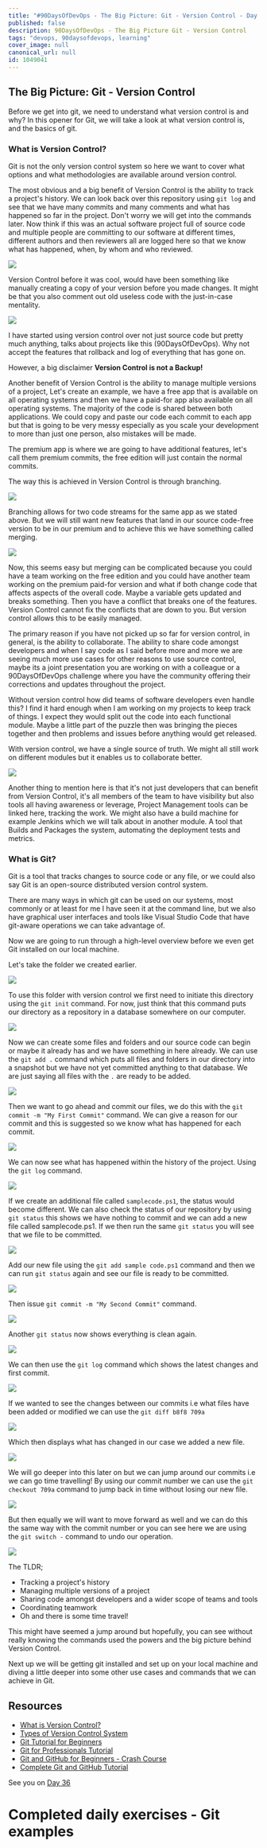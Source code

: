 ```yaml
---
title: "#90DaysOfDevOps - The Big Picture: Git - Version Control - Day 35"
published: false
description: 90DaysOfDevOps - The Big Picture Git - Version Control
tags: "devops, 90daysofdevops, learning"
cover_image: null
canonical_url: null
id: 1049041
---
```


## The Big Picture: Git - Version Control

Before we get into git, we need to understand what version control is and why? In this opener for Git, we will take a look at what version control is, and the basics of git.

### What is Version Control?

Git is not the only version control system so here we want to cover what options and what methodologies are available around version control.

The most obvious and a big benefit of Version Control is the ability to track a project's history. We can look back over this repository using `git log` and see that we have many commits and many comments and what has happened so far in the project. Don't worry we will get into the commands later. Now think if this was an actual software project full of source code and multiple people are committing to our software at different times, different authors and then reviewers all are logged here so that we know what has happened, when, by whom and who reviewed.

![](Images/Day35_Git1.png)

Version Control before it was cool, would have been something like manually creating a copy of your version before you made changes. It might be that you also comment out old useless code with the just-in-case mentality.

![](Images/Day35_Git2.png)

I have started using version control over not just source code but pretty much anything, talks about projects like this (90DaysOfDevOps). Why not accept the features that rollback and log of everything that has gone on.

However, a big disclaimer **Version Control is not a Backup!**

Another benefit of Version Control is the ability to manage multiple versions of a project, Let's create an example, we have a free app that is available on all operating systems and then we have a paid-for app also available on all operating systems. The majority of the code is shared between both applications. We could copy and paste our code each commit to each app but that is going to be very messy especially as you scale your development to more than just one person, also mistakes will be made.

The premium app is where we are going to have additional features, let's call them premium commits, the free edition will just contain the normal commits.

The way this is achieved in Version Control is through branching.

![](Images/Day35_Git3.png)

Branching allows for two code streams for the same app as we stated above. But we will still want new features that land in our source code-free version to be in our premium and to achieve this we have something called merging.

![](Images/Day35_Git4.png)

Now, this seems easy but merging can be complicated because you could have a team working on the free edition and you could have another team working on the premium paid-for version and what if both change code that affects aspects of the overall code. Maybe a variable gets updated and breaks something. Then you have a conflict that breaks one of the features. Version Control cannot fix the conflicts that are down to you. But version control allows this to be easily managed.

The primary reason if you have not picked up so far for version control, in general, is the ability to collaborate. The ability to share code amongst developers and when I say code as I said before more and more we are seeing much more use cases for other reasons to use source control, maybe its a joint presentation you are working on with a colleague or a 90DaysOfDevOps challenge where you have the community offering their corrections and updates throughout the project.

Without version control how did teams of software developers even handle this? I find it hard enough when I am working on my projects to keep track of things. I expect they would split out the code into each functional module. Maybe a little part of the puzzle then was bringing the pieces together and then problems and issues before anything would get released.

With version control, we have a single source of truth. We might all still work on different modules but it enables us to collaborate better.

![](Images/Day35_Git5.png)

Another thing to mention here is that it's not just developers that can benefit from Version Control, it's all members of the team to have visibility but also tools all having awareness or leverage, Project Management tools can be linked here, tracking the work. We might also have a build machine for example Jenkins which we will talk about in another module. A tool that Builds and Packages the system, automating the deployment tests and metrics.

### What is Git?

Git is a tool that tracks changes to source code or any file, or we could also say Git is an open-source distributed version control system.

There are many ways in which git can be used on our systems, most commonly or at least for me I have seen it at the command line, but we also have graphical user interfaces and tools like Visual Studio Code that have git-aware operations we can take advantage of.

Now we are going to run through a high-level overview before we even get Git installed on our local machine.

Let's take the folder we created earlier.

![](Images/Day35_Git2.png)

To use this folder with version control we first need to initiate this directory using the `git init` command. For now, just think that this command puts our directory as a repository in a database somewhere on our computer.

![](Images/Day35_Git6.png)

Now we can create some files and folders and our source code can begin or maybe it already has and we have something in here already. We can use the `git add .` command which puts all files and folders in our directory into a snapshot but we have not yet committed anything to that database. We are just saying all files with the `.` are ready to be added.

![](Images/Day35_Git7.png)

Then we want to go ahead and commit our files, we do this with the `git commit -m "My First Commit"` command. We can give a reason for our commit and this is suggested so we know what has happened for each commit.

![](Images/Day35_Git8.png)

We can now see what has happened within the history of the project. Using the `git log` command.

![](Images/Day35_Git9.png)

If we create an additional file called `samplecode.ps1`, the status would become different. We can also check the status of our repository by using `git status` this shows we have nothing to commit and we can add a new file called samplecode.ps1. If we then run the same `git status` you will see that we file to be committed.

![](Images/Day35_Git10.png)

Add our new file using the `git add sample code.ps1` command and then we can run `git status` again and see our file is ready to be committed.

![](Images/Day35_Git11.png)

Then issue `git commit -m "My Second Commit"` command.

![](Images/Day35_Git12.png)

Another `git status` now shows everything is clean again.

![](Images/Day35_Git13.png)

We can then use the `git log` command which shows the latest changes and first commit.

![](Images/Day35_Git14.png)

If we wanted to see the changes between our commits i.e what files have been added or modified we can use the `git diff b8f8 709a`

![](Images/Day35_Git15.png)

Which then displays what has changed in our case we added a new file.

![](Images/Day35_Git16.png)

We will go deeper into this later on but we can jump around our commits i.e we can go time travelling! By using our commit number we can use the `git checkout 709a` command to jump back in time without losing our new file.

![](Images/Day35_Git17.png)

But then equally we will want to move forward as well and we can do this the same way with the commit number or you can see here we are using the `git switch -` command to undo our operation.

![](Images/Day35_Git18.png)

The TLDR;

- Tracking a project's history
- Managing multiple versions of a project
- Sharing code amongst developers and a wider scope of teams and tools
- Coordinating teamwork
- Oh and there is some time travel!

This might have seemed a jump around but hopefully, you can see without really knowing the commands used the powers and the big picture behind Version Control.

Next up we will be getting git installed and set up on your local machine and diving a little deeper into some other use cases and commands that we can achieve in Git.

## Resources

- [What is Version Control?](https://www.youtube.com/watch?v=Yc8sCSeMhi4)
- [Types of Version Control System](https://www.youtube.com/watch?v=kr62e_n6QuQ)
- [Git Tutorial for Beginners](https://www.youtube.com/watch?v=8JJ101D3knE&t=52s)
- [Git for Professionals Tutorial](https://www.youtube.com/watch?v=Uszj_k0DGsg)
- [Git and GitHub for Beginners - Crash Course](https://www.youtube.com/watch?v=RGOj5yH7evk&t=8s)
- [Complete Git and GitHub Tutorial](https://www.youtube.com/watch?v=apGV9Kg7ics)

See you on [Day 36](day36.md)

# Completed daily exercises - Git examples
